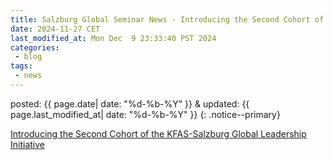 ```yaml
---
title: Salzburg Global Seminar News - Introducing the Second Cohort of the KFAS-Salzburg Global Leadership Initiative
date: 2024-11-27 CET
last_modified_at: Mon Dec  9 23:33:40 PST 2024
categories:
 - blog
tags:
 - news
---
```


<head>
	<link rel="stylesheet" href="/resource/styles.css">
</head>

posted: {{ page.date| date: "%d-%b-%Y" }}
&amp;
updated: {{ page.last_modified_at| date: "%d-%b-%Y" }}
{: .notice--primary}

[Introducing the Second Cohort of the KFAS-Salzburg Global Leadership Initiative](https://www.salzburgglobal.org/news/latest-news/article/introducing-the-second-cohort-of-the-kfas-salzburg-global-leadership-initiative)

